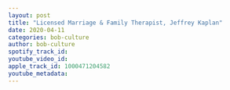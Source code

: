 ```yaml
---
layout: post
title: "Licensed Marriage & Family Therapist, Jeffrey Kaplan"
date: 2020-04-11
categories: bob-culture
author: bob-culture
spotify_track_id: 
youtube_video_id: 
apple_track_id: 1000471204582
youtube_metadata: 
---
```

